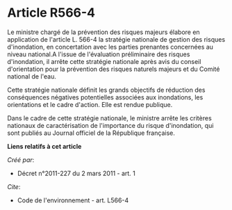 # Article R566-4

Le ministre chargé de la prévention des risques majeurs élabore en application de l'article L. 566-4 la stratégie nationale
de gestion des risques d'inondation, en concertation avec les parties prenantes concernées au niveau national.A l'issue de
l'évaluation préliminaire des risques d'inondation, il arrête cette stratégie nationale après avis du conseil d'orientation
pour la prévention des risques naturels majeurs et du Comité national de l'eau.

Cette stratégie nationale définit les grands objectifs de réduction des conséquences négatives potentielles associées aux
inondations, les orientations et le cadre d'action. Elle est rendue publique.

Dans le cadre de cette stratégie nationale, le ministre arrête les critères nationaux de caractérisation de l'importance du
risque d'inondation, qui sont publiés au Journal officiel de la République française.

**Liens relatifs à cet article**

_Créé par_:

  - Décret n°2011-227 du 2 mars 2011 - art. 1

_Cite_:

  - Code de l'environnement - art. L566-4

